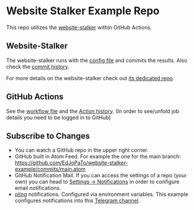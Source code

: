 # Website Stalker Example Repo

This repo utilizes the [website-stalker](https://github.com/EdJoPaTo/website-stalker) within GitHub Actions.

## Website-Stalker

The website-stalker runs with the [config file](https://github.com/EdJoPaTo/website-stalker-example/blob/main/website-stalker.yaml) and commits the results.
Also check the [commit history](https://github.com/EdJoPaTo/website-stalker-example/commits/main).

For more details on the website-stalker check out [its dedicated repo](https://github.com/EdJoPaTo/website-stalker).

## GitHub Actions

See the [workflow file](https://github.com/EdJoPaTo/website-stalker-example/blob/main/.github/workflows/website-stalker.yml) and the [Action history](https://github.com/EdJoPaTo/website-stalker-example/actions/workflows/website-stalker.yml).
(In order to see/unfold job details you need to be logged in to GitHub)

## Subscribe to Changes

- You can watch a GitHub repo in the upper right corner.
- GitHub built in Atom Feed.
    For example the one for the main branch: <https://github.com/EdJoPaTo/website-stalker-example/commits/main.atom>
- GitHub Notification Mail.
    If you can access the settings of a repo (your own) you can head to [Settings → Notifications](https://github.com/EdJoPaTo/website-stalker/settings/notifications) in order to configure email notifications.
- [pling](https://github.com/EdJoPaTo/pling) notifications.
    Configured via environment variables.
    This example configures notifications into this [Telegram channel](https://telegram.me/WebsiteStalkerExample).
